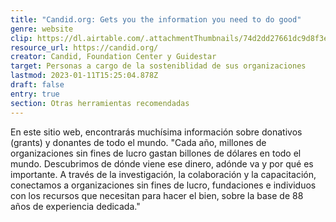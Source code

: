 ```yaml
---
title: "Candid.org: Gets you the information you need to do good"
genre: website
clip: https://dl.airtable.com/.attachmentThumbnails/74d2dd27661dc9d8f3e13c004bfa1661/59780df6
resource_url: https://candid.org/
creator: Candid, Foundation Center y Guidestar
target: Personas a cargo de la sosteniblidad de sus organizaciones
lastmod: 2023-01-11T15:25:04.878Z
draft: false
entry: true
section: Otras herramientas recomendadas
---
```

En este sitio web, encontrarás muchísima información sobre donativos (grants) y donantes de todo el mundo. "Cada año, millones de organizaciones sin fines de lucro gastan billones de dólares en todo el mundo. Descubrimos de dónde viene ese dinero, adónde va y por qué es importante. A través de la investigación, la colaboración y la capacitación, conectamos a organizaciones sin fines de lucro, fundaciones e individuos con los recursos que necesitan para hacer el bien, sobre la base de 88 años de experiencia dedicada."